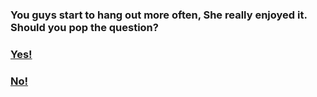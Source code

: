 ### You guys start to hang out more often, She really enjoyed it. Should you pop the question?

### [Yes!](Yes2.md)

### [No!](No1.md)
